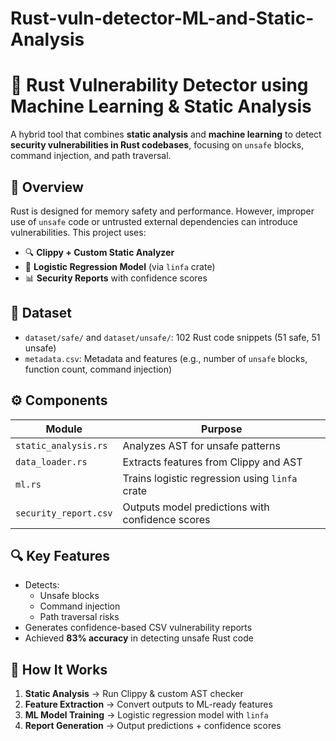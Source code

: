 # Rust-vuln-detector-ML-and-Static-Analysis

# 🔐 Rust Vulnerability Detector using Machine Learning & Static Analysis

A hybrid tool that combines **static analysis** and **machine learning** to detect **security vulnerabilities in Rust codebases**, focusing on `unsafe` blocks, command injection, and path traversal.

## 🧠 Overview

Rust is designed for memory safety and performance. However, improper use of `unsafe` code or untrusted external dependencies can introduce vulnerabilities. This project uses:

- 🔍 **Clippy + Custom Static Analyzer**  
- 🧮 **Logistic Regression Model** (via `linfa` crate)  
- 📊 **Security Reports** with confidence scores

## 📁 Dataset

- `dataset/safe/` and `dataset/unsafe/`: 102 Rust code snippets (51 safe, 51 unsafe)
- `metadata.csv`: Metadata and features (e.g., number of `unsafe` blocks, function count, command injection)

## ⚙️ Components

| Module                | Purpose                                           |
|------------------------|---------------------------------------------------|
| `static_analysis.rs`   | Analyzes AST for unsafe patterns                  |
| `data_loader.rs`       | Extracts features from Clippy and AST             |
| `ml.rs`                | Trains logistic regression using `linfa` crate    |
| `security_report.csv`  | Outputs model predictions with confidence scores  |

## 🔍 Key Features

- Detects:
  - Unsafe blocks
  - Command injection
  - Path traversal risks
- Generates confidence-based CSV vulnerability reports
- Achieved **83% accuracy** in detecting unsafe Rust code

## 🧪 How It Works

1. **Static Analysis** → Run Clippy & custom AST checker
2. **Feature Extraction** → Convert outputs to ML-ready features
3. **ML Model Training** → Logistic regression model with `linfa`
4. **Report Generation** → Output predictions + confidence scores

